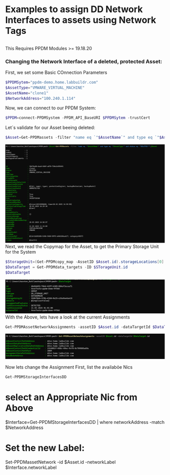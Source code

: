 # Examples to assign DD Network Interfaces to assets using Network Tags
##
This Requires PPDM Modules >= 19.18.20
### Changing the Network Interface of a deleted, protected Asset:
First, we set some Basic COnnection Parameters



```Powershell
$PPDMSytem="ppdm-demo.home.labbuildr.com" 
$AssetType="VMWARE_VIRTUAL_MACHINE"
$AssetName="clone1"
$NetworkAddress="100.240.1.114"
```
Now, we can connect to our PPDM System:

```Powershell
$PPDM=connect-PPDMSystem -PPDM_API_BaseURI $PPDMSytem -trustCert 
```

Let`s validate for our Asset beeing deleted:

```Powershell
$Asset=Get-PPDMassets -filter "name eq `"$AssetName`" and type eq `"$AssetType`" and status eq `"DELETED`"";$Asset
```

![alt text](image-1.png)
Next, we read the Copymap for the Asset, to get the Primary Storage Unit for the System

```Powershell
$StorageUnit=(Get-PPDMcopy_map -AssetID $Asset.id).storageLocations[0].storageUnits
$DataTarget = Get-PPDMdata_targets -ID $STorageUnit.id
$DataTarget
```
![alt text](image-2.png)
With the Above, lets have a look at the current Assignments

```Powershell
Get-PPDMAssetNetworkAssignments -assetID $Asset.id -dataTargetId $DataTarget.id
``` 

![alt text](image-3.png)

Now lets change the Assignment
First, list the availaböe Nics

```Powershell
Get-PPDMStorageInterfacesDD
```
# select an Appropriate Nic from Above
$Interface=Get-PPDMStorageInterfacesDD | where networkAddress -match $NetworkAddress

# Set the new Label:
Set-PPDMassetNetwork -id $Asset.id -networkLabel $Interface.networkLabel

